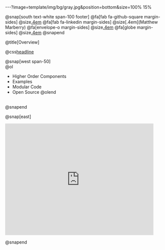 ---?image=template/img/bg/gray.jpg&position=bottom&size=100% 15%

@snap[south text-white span-100 footer]
@fa[fab fa-github-square margin-sides]
@size[.4em](marberrym)
@fa[fab fa-linkedin margin-sides]
@size[.4em](Matthew Marberry)
@fa[envelope-o margin-sides]
@size[.4em](marberrym@gmail.com)
@fa[globe margin-sides]
@size[.4em](matthew-marberry.com)
@snapend

@title[Overview]

@css[headline](@css[text-blue](Overview))

@snap[west span-50]
<br>
@ol
- Higher Order Components
- Examples
- Modular Code
- Open Source
@olend
<br>
@snapend

@snap[east]
<iframe src="https://giphy.com/embed/lSVL6vdhdZVPW" width="480" height="360" frameBorder="0" class="giphy-embed" allowFullScreen></iframe><p><a href="https://giphy.com/gifs/lSVL6vdhdZVPW"></a></p>
@snapend